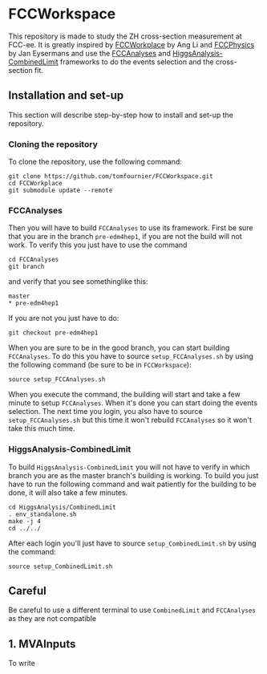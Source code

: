 # FCCWorkspace

This repository is made to study the ZH cross-section measurement at FCC-ee. It is greatly inspired by [FCCWorkplace](https://github.com/Ang-Li-93/FCCWorkplace) by Ang Li and [FCCPhysics](https://github.com/jeyserma/FCCPhysics) by Jan Eysermans and use the [FCCAnalyses](https://github.com/HEP-FCC/FCCAnalyses/tree/pre-edm4hep1) and [HiggsAnalysis-CombinedLimit](https://github.com/cms-analysis/HiggsAnalysis-CombinedLimit) frameworks to do the events selection and the cross-section fit.

## Installation and set-up

This section will describe step-by-step how to install and set-up the repository.

### Cloning the repository

To clone the repository, use the following command:

```shell
git clone https://github.com/tomfournier/FCCWorkspace.git
cd FCCWorkplace
git submodule update --remote
```

### FCCAnalyses

Then you will have to build `FCCAnalyses` to use its framework. First be sure that you are in the branch `pre-edm4hep1`, if you are not the build will not work. To verify this you just have to use the command

```shell
cd FCCAnalyses
git branch
```

and verify that you see somethinglike this:

```terminal
master
* pre-edm4hep1
```

If you are not you just have to do:

```shell
git checkout pre-edm4hep1
```

When you are sure to be in the good branch, you can start building `FCCAnalyses`. To do this you have to source `setup_FCCAnalyses.sh` by using the following command (be sure to be in `FCCWorkspace`):

```shell
source setup_FCCAnalyses.sh
```

When you execute the command, the building will start and take a few minute to setup `FCCAnalyses`. When it's done you can start doing the events selection. The next time you login, you also have to source `setup_FCCAnalyses.sh` but this time it won't rebuild `FCCAnalyses` so it won't take this much time.

### HiggsAnalysis-CombinedLimit

To build `HiggsAnalysis-CombinedLimit` you will not have to verify in which branch you are as the master branch's building is working. To build you just have to run the following command and wait patiently for the building to be done, it will also take a few minutes.

```shell
cd HiggsAnalysis/CombinedLimit
. env_standalone.sh
make -j 4
cd ../../
```

After each login you'll just have to source `setup_CombinedLimit.sh` by using the command:

```shell
source setup_CombinedLimit.sh
```

## Careful

Be careful to use a different terminal to use `CombinedLimit` and `FCCAnalyses` as they are not compatible

## 1. MVAInputs

To write
